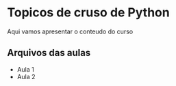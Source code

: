 # Topicos de cruso de  Python

Aqui vamos apresentar o conteudo do curso

## Arquivos das aulas

- Aula 1
- Aula 2
